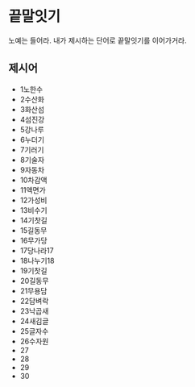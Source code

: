 # 끝말잇기
노예는 들어라. 내가 제시하는 단어로 끝말잇기를 이어가거라. 

## 제시어
- 1노한수
- 2수산화
- 3화산섬
- 4섬진강
- 5강나루
- 6누더기
- 7기러기 
- 8기술자
- 9자동차
- 10차감액
- 11액면가
- 12가성비
- 13비수기
- 14기찻길
- 15길동무
- 16무가당
- 17당나라17
- 18나누기18
- 19기찻길
- 20길동무
- 21무용담
- 22담벼락
- 23낙곱새
- 24새김글
- 25글자수
- 26수자원
- 27
- 28
- 29
- 30
